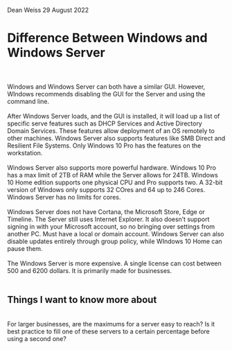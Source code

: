 Dean Weiss
29 August 2022

# Difference Between Windows and Windows Server
<br>
<br>
Windows and Windows Server can both have a similar GUI. However, WIndows recommends disabling the GUI for the Server and using the command line.
<br>
<br>
After Windows Server loads, and the GUI is installed, it will load up a list of specific serve features such as DHCP Services and Active Directory Domain Services. These features allow deployment of an OS remotely to other machines. Windows Server also supports features like SMB Direct and Resilient File Systems. Only Windows 10 Pro has the features on the workstation.
<br>
<br>
Windows Server also supports more powerful hardware. Windows 10 Pro has a max limit of 2TB of RAM while the Server allows for 24TB.  Windows 10 Home edition supports one physical CPU and Pro supports two. A 32-bit version of Windows only supports 32 COres and 64 up to 246 Cores. Windows Server has no limits for cores.
<br>
<br>
Windows Server does not have Cortana, the Microsoft Store, Edge or Timeline. The Server still uses Internet Explorer. It also doesn’t support signing in with your Microsoft account, so no bringing over settings from another PC. Must have a local or domain account. Windows Server can also disable updates entirely through group policy, while WIndows 10 Home can pause them. 
<br>
<br>
The Windows Server is more expensive. A single license can cost between 500 and 6200 dollars. It is primarily made for businesses.
<br>
<br>

## Things I want to know more about
<br>
For larger businesses, are the maximums for a server easy to reach? Is it best practice to fill one of these servers to a certain percentage before using a second one? 
